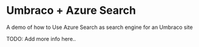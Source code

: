 Umbraco + Azure Search
==================

A demo of how to Use Azure Search as search engine for an Umbraco site

TODO:  Add more info here..
